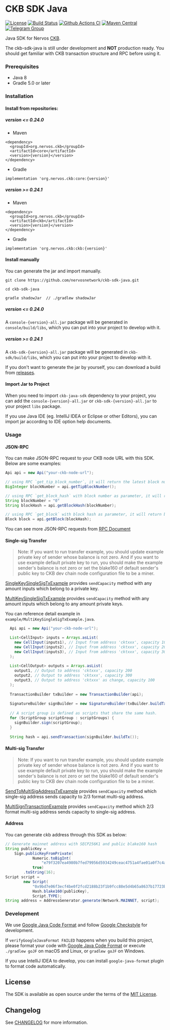 # CKB SDK Java

[![License](https://img.shields.io/badge/license-MIT-green)](https://github.com/nervosnetwork/ckb-sdk-java/blob/develop/LICENSE)
[![Build Status](https://travis-ci.com/nervosnetwork/ckb-sdk-java.svg?branch=develop)](https://travis-ci.com/nervosnetwork/ckb-sdk-java)
[![Github Actions CI](https://github.com/nervosnetwork/ckb-sdk-java/workflows/CI/badge.svg?branch=develop)](https://github.com/nervosnetwork/ckb-sdk-java/actions)
[![Maven Central](https://maven-badges.herokuapp.com/maven-central/org.nervos.ckb/ckb/badge.svg)](https://maven-badges.herokuapp.com/maven-central/org.nervos.ckb/ckb)
[![Telegram Group](https://cdn.rawgit.com/Patrolavia/telegram-badge/8fe3382b/chat.svg)](https://t.me/nervos_ckb_dev)

Java SDK for Nervos [CKB](https://github.com/nervosnetwork/ckb).

The ckb-sdk-java is still under development and **NOT** production ready. You should get familiar with CKB transaction structure and RPC before using it.

### Prerequisites

* Java 8
* Gradle 5.0 or later

### Installation

#### Install from repositories:  

##### version <= 0.24.0

- Maven  
```
<dependency>
  <groupId>org.nervos.ckb</groupId>
  <artifactId>core</artifactId>
  <version>{version}</version>
</dependency>
```

- Gradle
```
implementation 'org.nervos.ckb:core:{version}'
```

##### version >= 0.24.1

- Maven  
```
<dependency>
  <groupId>org.nervos.ckb</groupId>
  <artifactId>ckb</artifactId>
  <version>{version}</version>
</dependency>
```

- Gradle
```
implementation 'org.nervos.ckb:ckb:{version}'
```

#### Install manually

You can generate the jar and import manually.

```shell
git clone https://github.com/nervosnetwork/ckb-sdk-java.git

cd ckb-sdk-java

gradle shadowJar  // ./gradlew shadowJar 
```

##### version <= 0.24.0

A `console-{version}-all.jar` package will be generated in `console/build/libs`, which you can put into your project to develop with it.

##### version >= 0.24.1

A `ckb-sdk-{version}-all.jar` package will be generated in `ckb-sdk/build/libs`, which you can put into your project to develop with it.

If you don't want to generate the jar by yourself, you can download a build from [releases](https://github.com/nervosnetwork/ckb-sdk-java/releases).

#### Import Jar to Project

When you need to import `ckb-java-sdk` dependency to your project, you can add the `console-{version}-all.jar` or `ckb-sdk-{version}-all.jar` to your project `libs` package. 

If you use Java IDE (eg. IntelliJ IDEA or Eclipse or other Editors), you can import jar according to IDE option help documents.

### Usage

#### JSON-RPC

You can make JSON-RPC request to your CKB node URL with this SDK. Below are some examples:

```Java
Api api = new Api("your-ckb-node-url");

// using RPC `get_tip_block_number`, it will return the latest block number
BigInteger blockNumber = api.getTipBlockNumber();

// using RPC `get_block_hash` with block number as parameter, it will return block hash
String blockNumber = "0"
String blockHash = api.getBlockHash(blockNumber);

// using RPC `get_block` with block hash as parameter, it will return block object
Block block = api.getBlock(blockHash);

```

You can see more JSON-RPC requests from [RPC Document](https://github.com/nervosnetwork/ckb/blob/develop/rpc/README.md)

#### Single-sig Transfer

> Note: If you want to run transfer example, you should update example private key of sender whose balance is not zero. 
> And if you want to use example default private key to run, you should make the example sender's balance is not zero or set the blake160 of default sender's public key to CKB dev chain node configuration file to be a miner.

[SingleKeySingleSigTxExample](https://github.com/nervosnetwork/ckb-sdk-java/tree/develop/example/src/main/java/org/nervos/ckb/SingleKeySingleSigTxExample.java) provides `sendCapacity` method with any amount inputs which belong to a private key.

[MultiKeySingleSigTxExample](https://github.com/nervosnetwork/ckb-sdk-java/tree/develop/example/src/main/java/org/nervos/ckb/MultiKeySingleSigTxExample.java) provides `sendCapacity` method with any amount inputs which belong to any amount private keys.

You can reference detail example in `example/MultiKeySingleSigTxExample.java`.

```Java
  Api api = new Api("your-ckb-node-url");

  List<CellInput> inputs = Arrays.asList(
    new CellInput(inputs1), // Input from address 'cktxxx', capacity 100 CKB
    new CellInput(inputs2), // Input from address 'cktxxx', capacity 200 CKB
    new CellInput(inputs3), // Input from address 'cktxxx', capacity 300 CKB
  );
  
  List<CellOutput> outputs = Arrays.asList(
    output1, // Output to address 'cktxxx', capacity 200
    output2, // Output to address 'cktxxx', capacity 300
    output3, // Output to address 'cktxxx' as change, capacity 100
  );
  
  TransactionBuilder txBuilder = new TransactionBuilder(api);
  
  SignatureBuilder signBuilder = new SignatureBuilder(txBuilder.buildTx());
  
  // A script group is defined as scripts that share the same hash.
  for (ScriptGroup scriptGroup : scriptGroups) {
    signBuilder.sign(scriptGroup);
  }
  
  String hash = api.sendTransaction(signBuilder.buildTx());
```

#### Multi-sig Transfer

> Note: If you want to run transfer example, you should update example private key of sender whose balance is not zero. 
> And if you want to use example default private key to run, you should make the example sender's balance is not zero or set the blake160 of default sender's public key to CKB dev chain node configuration file to be a miner.

[SendToMultiSigAddressTxExample](https://github.com/nervosnetwork/ckb-sdk-java/tree/develop/example/src/main/java/org/nervos/ckb/SendToMultiSigAddressTxExample.java) provides `sendCapacity` method which single-sig address sends capacity to 2/3 format multi-sig address.

[MultiSignTransactionExample](https://github.com/nervosnetwork/ckb-sdk-java/tree/develop/example/src/main/java/org/nervos/ckb/MultiSignTransactionExample.java) provides `sendCapacity` method which 2/3 format multi-sig address sends capacity to single-sig address.

#### Address

You can generate ckb address through this SDK as below:

```Java
// Generate mainnet address with SECP256K1 and public blake160 hash
String publicKey =
    Sign.publicKeyFromPrivate(
            Numeric.toBigInt(
                "e79f3207ea4980b7fed79956d5934249ceac4751a4fae01a0f7c4a96884bc4e3"),
            true)
        .toString(16);
Script script =
        new Script(
            "0x9bd7e06f3ecf4be0f2fcd2188b23f1b9fcc88e5d4b65a8637b17723bbda3cce8",
            Hash.blake160(publicKey),
            Script.TYPE);
String address = AddressGenerator.generate(Network.MAINNET, script);

```

### Development

We use [Google Java Code Format](https://google.github.io/styleguide/javaguide.html#s4.5-line-wrapping) and follow [Google Checkstyle](https://github.com/checkstyle/checkstyle/blob/master/src/main/resources/google_checks.xml) for development.

If `verifyGoogleJavaFormat FAILED` happens when you build this project, please format your code with [Google Java Code Format](https://google.github.io/styleguide/javaguide.html#s4.5-line-wrapping) 
or execute `./gradlew goJF` on macOS and Linux,  or `gradlew goJF` on Windows.

If you use IntelliJ IDEA to develop, you can install `google-java-format` plugin to format code automatically.

## License

The SDK is available as open source under the terms of the [MIT License](https://opensource.org/licenses/MIT).

## Changelog

See [CHANGELOG](CHANGELOG.md) for more information.
